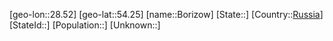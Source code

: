 ﻿---
location: [54.25,28.52]
type: City
tags:
- geo/City


SpocWebEntityId: 29281
isDeleted: false
confidential: public

---
[geo-lon::28.52]
[geo-lat::54.25]
[name::Borizow]
[State::]
[Country::[Russia](geo/Continent/Europe/Russia.md)]
[StateId::]
[Population::]
[Unknown::]

